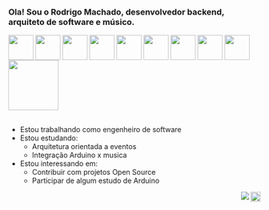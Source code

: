 ### Ola! Sou o Rodrigo Machado, desenvolvedor backend, arquiteto de software e músico.
<div>
  <img align="center" width="50" src="https://cdn.jsdelivr.net/gh/devicons/devicon/icons/csharp/csharp-original.svg" />
  <img align="center" width="50" src="https://cdn.jsdelivr.net/gh/devicons/devicon/icons/dotnetcore/dotnetcore-original.svg" />
  <img align="center" width="50" src="https://cdn.jsdelivr.net/gh/devicons/devicon/icons/docker/docker-original.svg" />
  <img align="center" width="50" src="https://cdn.jsdelivr.net/gh/devicons/devicon/icons/jenkins/jenkins-original.svg" />
  <img align="center" width="50" src="https://cdn.jsdelivr.net/gh/devicons/devicon/icons/kubernetes/kubernetes-plain.svg" />
  <img align="center" width="50" src="https://cdn.jsdelivr.net/gh/devicons/devicon/icons/mongodb/mongodb-original.svg" />  
  <img align="center" width="50" src="https://cdn.jsdelivr.net/gh/devicons/devicon/icons/redis/redis-original.svg" />
  <img align="center" width="50" src="https://cdn.jsdelivr.net/gh/devicons/devicon/icons/arduino/arduino-original.svg" />
  <img align="center" width="50" src="https://cdn.jsdelivr.net/gh/devicons/devicon/icons/raspberrypi/raspberrypi-original.svg" />
  <img align="center" width="100" src="https://cdn.jsdelivr.net/gh/devicons/devicon/icons/oracle/oracle-original.svg" />
</div>

##

- Estou trabalhando como engenheiro de software
- Estou estudando:
  - Arquitetura orientada a eventos
  - Integração Arduino x musica
 - Estou interessando em:
   - Contribuir com projetos Open Source
   - Participar de algum estudo de Arduino

<div>
  <img align="right" height="20" src="https://img.shields.io/badge/GIT-E44C30?style=for-the-badge&logo=git&logoColor=white" />
  <img align="right" src="https://img.shields.io/badge/Ask%20me-anything-1abc9c.svg" />
</div>
<!--
**RodrigoMachadoSilva/RodrigoMachadoSilva** is a ✨ _special_ ✨ repository because its `README.md` (this file) appears on your GitHub profile.

Here are some ideas to get you started:

- 🔭 I’m currently working on ...
- 🌱 I’m currently learning ...
- 👯 I’m looking to collaborate on ...
- 🤔 I’m looking for help with ...
- 💬 Ask me about ...
- 📫 How to reach me: ...
- 😄 Pronouns: ...
- ⚡ Fun fact: ...
-->
